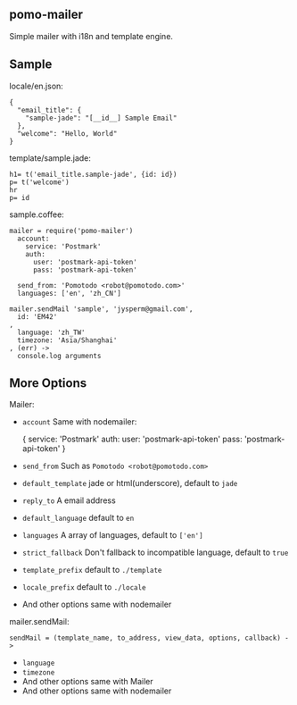 ## pomo-mailer
Simple mailer with i18n and template engine.

## Sample
locale/en.json:

    {
      "email_title": {
        "sample-jade": "[__id__] Sample Email"
      },
      "welcome": "Hello, World"
    }

template/sample.jade:

    h1= t('email_title.sample-jade', {id: id})
    p= t('welcome')
    hr
    p= id

sample.coffee:

    mailer = require('pomo-mailer')
      account:
        service: 'Postmark'
        auth:
          user: 'postmark-api-token'
          pass: 'postmark-api-token'

      send_from: 'Pomotodo <robot@pomotodo.com>'
      languages: ['en', 'zh_CN']

    mailer.sendMail 'sample', 'jysperm@gmail.com',
      id: 'EM42'
    ,
      language: 'zh_TW'
      timezone: 'Asia/Shanghai'
    , (err) ->
      console.log arguments

## More Options

Mailer:

* `account` Same with nodemailer:

    {
      service: 'Postmark'
      auth:
        user: 'postmark-api-token'
        pass: 'postmark-api-token'
    }

* `send_from` Such as `Pomotodo <robot@pomotodo.com>`
* `default_template` jade or html(underscore), default to `jade`
* `reply_to` A email address
* `default_language` default to `en`
* `languages` A array of languages, default to `['en']`
* `strict_fallback` Don't fallback to incompatible language, default to `true`
* `template_prefix` default to `./template`
* `locale_prefix` default to `./locale`
* And other options same with nodemailer

mailer.sendMail:

    sendMail = (template_name, to_address, view_data, options, callback) ->

* `language`
* `timezone`
* And other options same with Mailer
* And other options same with nodemailer
